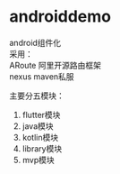 # androiddemo
android组件化  
采用：  
ARoute 阿里开源路由框架  
nexus maven私服  

主要分五模块：  
1. flutter模块  
2. java模块  
3. kotlin模块  
4. library模块   
5. mvp模块
